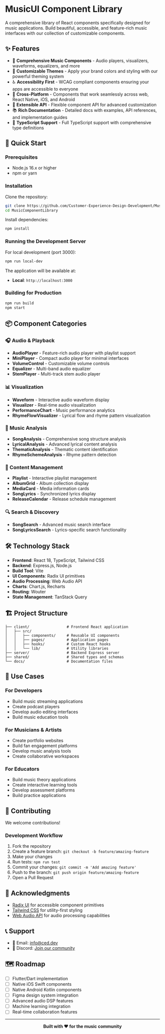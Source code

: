 
# MusicUI Component Library

A comprehensive library of React components specifically designed for music applications. Build beautiful, accessible, and feature-rich music interfaces with our collection of customizable components.

## ✨ Features

- 🎵 **Comprehensive Music Components** - Audio players, visualizers, waveforms, equalizers, and more
- 🎨 **Customizable Themes** - Apply your brand colors and styling with our powerful theming system
- ♿ **Accessibility First** - WCAG compliant components ensuring your apps are accessible to everyone
- 📱 **Cross-Platform** - Components that work seamlessly across web, React Native, iOS, and Android
- 🔧 **Extensible API** - Flexible component API for advanced customization
- 📚 **Rich Documentation** - Detailed docs with examples, API references, and implementation guides
- 🎯 **TypeScript Support** - Full TypeScript support with comprehensive type definitions

## 🚀 Quick Start

### Prerequisites

- Node.js 16.x or higher
- npm or yarn

### Installation

Clone the repository:

```bash
git clone https://github.com/Customer-Experience-Design-Development/MusicComponentLibrary.git
cd MusicComponentLibrary
```

Install dependencies:

```bash
npm install
```

### Running the Development Server

For local development (port 3000):

```bash
npm run local-dev
```

The application will be available at:
- **Local**: `http://localhost:3000`

### Building for Production

```bash
npm run build
npm start
```

## 📦 Component Categories

### 🎧 Audio & Playback
- **AudioPlayer** - Feature-rich audio player with playlist support
- **MiniPlayer** - Compact audio player for minimal interfaces
- **VolumeControl** - Customizable volume controls
- **Equalizer** - Multi-band audio equalizer
- **StemPlayer** - Multi-track stem audio player

### 📊 Visualization
- **Waveform** - Interactive audio waveform display
- **Visualizer** - Real-time audio visualization
- **PerformanceChart** - Music performance analytics
- **RhymeFlowVisualizer** - Lyrical flow and rhyme pattern visualization

### 🎼 Music Analysis
- **SongAnalysis** - Comprehensive song structure analysis
- **LyricalAnalysis** - Advanced lyrical content analysis
- **ThematicAnalysis** - Thematic content identification
- **RhymeSchemeAnalysis** - Rhyme pattern detection

### 🎵 Content Management
- **Playlist** - Interactive playlist management
- **AlbumGrid** - Album collection display
- **MediaCard** - Media information cards
- **SongLyrics** - Synchronized lyrics display
- **ReleaseCalendar** - Release schedule management

### 🔍 Search & Discovery
- **SongSearch** - Advanced music search interface
- **SongLyricsSearch** - Lyrics-specific search functionality

## 🛠️ Technology Stack

- **Frontend**: React 18, TypeScript, Tailwind CSS
- **Backend**: Express.js, Node.js
- **Build Tool**: Vite
- **UI Components**: Radix UI primitives
- **Audio Processing**: Web Audio API
- **Charts**: Chart.js, Recharts
- **Routing**: Wouter
- **State Management**: TanStack Query

## 🏗️ Project Structure

```
├── client/                 # Frontend React application
│   ├── src/
│   │   ├── components/     # Reusable UI components
│   │   ├── pages/          # Application pages
│   │   ├── hooks/          # Custom React hooks
│   │   └── lib/            # Utility libraries
├── server/                 # Backend Express server
├── shared/                 # Shared types and schemas
└── docs/                   # Documentation files
```

## 🎯 Use Cases

### For Developers
- Build music streaming applications
- Create podcast players
- Develop audio editing interfaces
- Build music education tools

### For Musicians & Artists
- Create portfolio websites
- Build fan engagement platforms
- Develop music analysis tools
- Create collaborative workspaces

### For Educators
- Build music theory applications
- Create interactive learning tools
- Develop assessment platforms
- Build practice applications

## 🤝 Contributing

We welcome contributions!

### Development Workflow

1. Fork the repository
2. Create a feature branch: `git checkout -b feature/amazing-feature`
3. Make your changes
4. Run tests: `npm run test`
5. Commit your changes: `git commit -m 'Add amazing feature'`
6. Push to the branch: `git push origin feature/amazing-feature`
7. Open a Pull Request

## 🙏 Acknowledgments

- [Radix UI](https://www.radix-ui.com/) for accessible component primitives
- [Tailwind CSS](https://tailwindcss.com/) for utility-first styling
- [Web Audio API](https://developer.mozilla.org/en-US/docs/Web/API/Web_Audio_API) for audio processing capabilities

## 📞 Support

- 📧 Email: info@ced.dev
- 💬 Discord: [Join our community](https://discord.gg/5P3Gzn7v64)

## 🗺️ Roadmap

- [ ] Flutter/Dart implementation
- [ ] Native iOS Swift components
- [ ] Native Android Kotlin components
- [ ] Figma design system integration
- [ ] Advanced audio DSP features
- [ ] Machine learning integration
- [ ] Real-time collaboration features

---

<div align="center">
  <strong>Built with ❤️ for the music community</strong>
</div>
